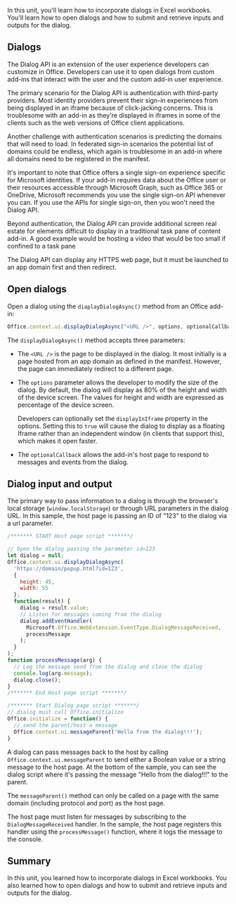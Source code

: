 In this unit, you'll learn how to incorporate dialogs in Excel workbooks. You'll learn how to open dialogs and how to submit and retrieve inputs and outputs for the dialog.

## Dialogs

The Dialog API is an extension of the user experience developers can customize in Office. Developers can use it to open dialogs from custom add-ins that interact with the user and the custom add-in user experience.

The primary scenario for the Dialog API is authentication with third-party providers. Most identity providers prevent their sign-in experiences from being displayed in an iframe because of click-jacking concerns. This is troublesome with an add-in as they're displayed in iframes in some of the clients such as the web versions of Office client applications.

Another challenge with authentication scenarios is predicting the domains that will need to load. In federated sign-in scenarios the potential list of domains could be endless, which again is troublesome in an add-in where all domains need to be registered in the manifest.

It's important to note that Office offers a single sign-on experience specific for Microsoft identities. If your add-in requires data about the Office user or their resources accessible through Microsoft Graph, such as Office 365 or OneDrive, Microsoft recommends you use the single sign-on API whenever you can. If you use the APIs for single sign-on, then you won't need the Dialog API.

Beyond authentication, the Dialog API can provide additional screen real estate for elements difficult to display in a traditional task pane of content add-in. A good example would be hosting a video that would be too small if confined to a task pane

The Dialog API can display any HTTPS web page, but it must be launched to an app domain first and then redirect.

## Open dialogs

Open a dialog using the `diaplayDialogAsync()` method from an Office add-in:

```javascript
Office.context.ui.displayDialogAsync("<URL />", options, optionalCallback);
```

The `displayDialogAsync()` method accepts three parameters:

- The `<URL />` is the page to be displayed in the dialog. It most initially is a page hosted from an app domain as defined in the manifest. However, the page can immediately redirect to a different page.
- The `options` parameter allows the developer to modify the size of the dialog. By default, the dialog will display as 80% of the height and width of the device screen. The values for height and width are expressed as percentage of the device screen.

    Developers can optionally set the `displayInIframe` property in the options. Setting this to `true` will cause the dialog to display as a floating Iframe rather than an independent window (in clients that support this), which makes it open faster.

- The `optionalCallback` allows the add-in's host page to respond to messages and events from the dialog.

## Dialog input and output

The primary way to pass information to a dialog is through the browser's local storage (`window.localStorage`) or through URL parameters in the dialog URL. In this sample, the host page is passing an ID of "123" to the dialog via a url parameter.

```javascript
/******* START Host page script *******/

// Open the dialog passing the parameter id=123
let dialog = null;
Office.context.ui.displayDialogAsync(
  'https://domain/popup.html?id=123',
  {
    height: 45,
    width: 55
  },
  function(result) {
    dialog = result.value;
    // Listen for messages coming from the dialog
    dialog.addEventHandler(
      Microsoft.Office.WebExtension.EventType.DialogMessageReceived,
      processMessage
    );
  }
);
function processMessage(arg) {
  // Log the message send from the dialog and close the dialog
  console.log(arg.message);
  dialog.close();
}
/******* End Host page script *******/

/******* Start Dialog page script *******/
// dialog must call Office.initialize
Office.initialize = function() {
  // send the parent/host a message
  Office.context.ui.messageParent('Hello from the dialog!!!');
}
```

A dialog can pass messages back to the host by calling `Office.context.ui.messageParent` to send either a Boolean value or a string message to the host page. At the bottom of the sample, you can see the dialog script where it's passing the message "Hello from the dialog!!!" to the parent.

The `messageParent()` method can only be called on a page with the same domain (including protocol and port) as the host page.

The host page must listen for messages by subscribing to the `DialogMessageReceived` handler. In the sample, the host page registers this handler using the `processMessage()` function, where it logs the message to the console.

## Summary

In this unit, you learned how to incorporate dialogs in Excel workbooks. You also learned how to open dialogs and how to submit and retrieve inputs and outputs for the dialog.
